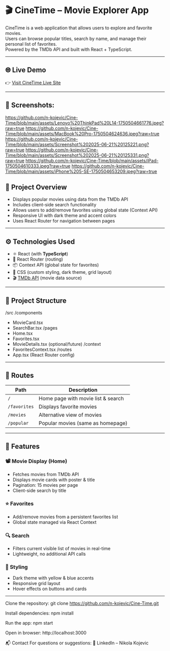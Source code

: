 # 🎬 CineTime – Movie Explorer App

CineTime is a web application that allows users to explore and favorite movies.  
Users can browse popular titles, search by name, and manage their personal list of favorites.  
Powered by the TMDb API and built with React + TypeScript.

---

## 🌐 Live Demo  
👉 [Visit CineTime Live Site](https://cinetimenk.netlify.app/)

---

## 📸 Screenshots:

https://github.com/n-kojevic/Cine-Time/blob/main/assets/Lenovo%20ThinkPad%20L14-1750504661776.jpeg?raw=true
https://github.com/n-kojevic/Cine-Time/blob/main/assets/MacBook%20Pro-1750504624636.jpeg?raw=true
https://github.com/n-kojevic/Cine-Time/blob/main/assets/Screenshot%202025-06-21%20125221.png?raw=true
https://github.com/n-kojevic/Cine-Time/blob/main/assets/Screenshot%202025-06-21%20125331.png?raw=true
https://github.com/n-kojevic/Cine-Time/blob/main/assets/iPad-1750504610333.jpeg?raw=true
https://github.com/n-kojevic/Cine-Time/blob/main/assets/iPhone%205-SE-1750504653209.jpeg?raw=true


## 📌 Project Overview

- Displays popular movies using data from the TMDb API  
- Includes client-side search functionality  
- Allows users to add/remove favorites using global state (Context API)  
- Responsive UI with dark theme and accent colors  
- Uses React Router for navigation between pages

---

## ⚙️ Technologies Used

- ⚛️ React (with **TypeScript**)  
- 🧭 React Router (routing)  
- 📦 Context API (global state for favorites)  
- 🎨 CSS (custom styling, dark theme, grid layout)  
- 🎬 [TMDb API](https://www.themoviedb.org/documentation/api) (movie data source)

---

## 🧩 Project Structure

/src
/components
- MovieCard.tsx
- SearchBar.tsx
/pages
- Home.tsx
- Favorites.tsx
- MovieDetails.tsx (optional/future)
/context
- FavoritesContext.tsx
/routes
- App.tsx (React Router config)

  
---

## 📂 Routes

| Path             | Description                           |
|------------------|---------------------------------------|
| `/`              | Home page with movie list & search    |
| `/favorites`     | Displays favorite movies              |
| `/movies`        | Alternative view of movies            |
| `/popular`       | Popular movies (same as homepage)     |

---

## 🎯 Features

### 📽️ Movie Display (Home)
- Fetches movies from TMDb API  
- Displays movie cards with poster & title  
- Pagination: 15 movies per page  
- Client-side search by title

### ⭐ Favorites
- Add/remove movies from a persistent favorites list  
- Global state managed via React Context

### 🔍 Search
- Filters current visible list of movies in real-time  
- Lightweight, no additional API calls

### 💅 Styling
- Dark theme with yellow & blue accents  
- Responsive grid layout  
- Hover effects on buttons and cards

---

Clone the repository:
git clone https://github.com/n-kojevic/Cine-Time.git

Install dependencies:
npm install

Run the app:
npm start

Open in browser:
http://localhost:3000

📬 Contact
For questions or suggestions:
📧 LinkedIn – Nikola Kojevic
